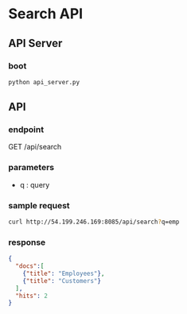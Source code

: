 # Search API

## API Server

### boot

```sh
python api_server.py
```

## API

### endpoint

GET /api/search

### parameters

- q : query

### sample request

```sh
curl http://54.199.246.169:8085/api/search?q=emp
```

### response
```json
{
  "docs":[
    {"title": "Employees"},
    {"title": "Customers"}
  ],
  "hits": 2
}
```
